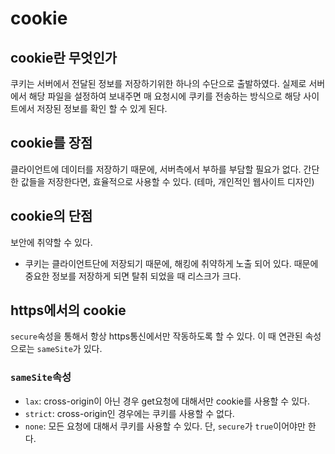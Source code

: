 # cookie

## cookie란 무엇인가

쿠키는 서버에서 전달된 정보를 저장하기위한 하나의 수단으로 출발하였다.
실제로 서버에서 해당 파일을 설정하여 보내주면 매 요청시에 쿠키를 전송하는 방식으로 해당 사이트에서 저장된 정보를 확인 할 수 있게 된다.

## cookie를 장점

클라이언트에 데이터를 저장하기 때문에, 서버측에서 부하를 부담할 필요가 없다.
간단한 값들을 저장한다면, 효율적으로 사용할 수 있다. (테마, 개인적인 웹사이트 디자인)

## cookie의 단점

보안에 취약할 수 있다.

- 쿠키는 클라이언트단에 저장되기 때문에, 해킹에 취약하게 노출 되어 있다.
  때문에 중요한 정보를 저장하게 되면 탈취 되었을 때 리스크가 크다.

## https에서의 cookie

`secure`속성을 통해서 항상 https통신에서만 작동하도록 할 수 있다.
이 때 연관된 속성으로는 `sameSite`가 있다.

### `sameSite`속성

- `lax`: cross-origin이 아닌 경우 get요청에 대해서만 cookie를 사용할 수 있다.
- `strict`: cross-origin인 경우에는 쿠키를 사용할 수 없다.
- `none`: 모든 요청에 대해서 쿠키를 사용할 수 있다. 단, `secure`가 `true`이어야만 한다.
